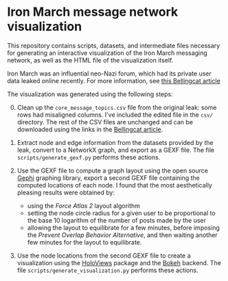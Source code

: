 # Iron March message network visualization

This repository contains scripts, datasets, and intermediate files necessary for generating an interactive visualization of the Iron March messaging network, as well as the HTML file of the visualization itself.

Iron March was an influential neo-Nazi forum, which had its private user data leaked online recently.
For more information, see [this Bellingcat article][bellingcat]

The visualization was generated using the following steps:

0. Clean up the `core_message_topics.csv` file from the original leak: some rows had misaligned columns. I've included the edited file in the `csv/` directory. The rest of the CSV files are unchanged and can be downloaded using the links in the [Bellingcat article][bellingcat].

1. Extract node and edge information from the datasets provided by the leak, convert to a NetworkX graph, and export as a GEXF file. The file `scripts/generate_gexf.py` performs these actions.

2. Use the GEXF file to compute a graph layout using the open source [Gephi][gephi] graphing library, export a second GEXF file containing the computed locations of each node. I found that the most aesthetically pleasing results were obtained by:

    * using the *Force Atlas 2* layout algorithm
    * setting the node circle radius for a given user to be proportional to the base 10 logarithm of the number of posts made by the user
    * allowing the layout to equilibrate for a few minutes, before imposing the *Prevent Overlap* *Behavior Alternative*, and then waiting another few minutes for the layout to equilibrate.

3. Use the node locations from the second GEXF file to create a visualization using the [HoloViews][holoviews] package and the [Bokeh][bokeh] backend. The file `scripts/generate_visualization.py` performs these actions.

[bellingcat]: https://www.bellingcat.com/resources/how-tos/2019/11/06/massive-white-supremacist-message-board-leak-how-to-access-and-interpret-the-data/
[holoviews]: http://holoviews.org/
[bokeh]: https://docs.bokeh.org/en/latest/
[gephi]: https://gephi.org/